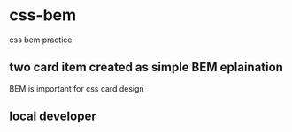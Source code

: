 # css-bem
css bem practice
## two card item created as simple BEM eplaination
BEM is important for css card design

## local developer